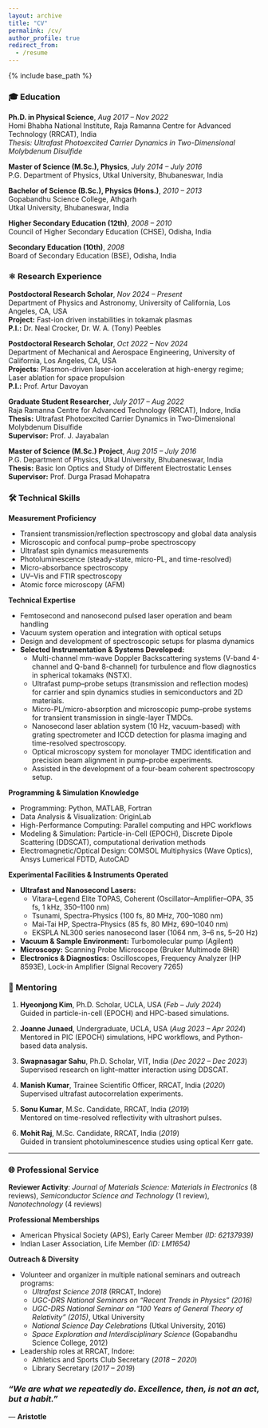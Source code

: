 ```yaml
---
layout: archive
title: "CV"
permalink: /cv/
author_profile: true
redirect_from:
  - /resume
---
```


{% include base_path %}

### 🎓 Education

**Ph.D. in Physical Science**, *Aug 2017 – Nov 2022*  
Homi Bhabha National Institute, Raja Ramanna Centre for Advanced Technology (RRCAT), India  
*Thesis: Ultrafast Photoexcited Carrier Dynamics in Two-Dimensional Molybdenum Disulfide*  

**Master of Science (M.Sc.), Physics**, *July 2014 – July 2016*  
P.G. Department of Physics, Utkal University, Bhubaneswar, India  

**Bachelor of Science (B.Sc.), Physics (Hons.)**, *2010 – 2013*  
Gopabandhu Science College, Athgarh  
Utkal University, Bhubaneswar, India  

**Higher Secondary Education (12th)**, *2008 – 2010*  
Council of Higher Secondary Education (CHSE), Odisha, India  

**Secondary Education (10th)**, *2008*  
Board of Secondary Education (BSE), Odisha, India  

### ⚛️ Research Experience

**Postdoctoral Research Scholar**, *Nov 2024 – Present*  
Department of Physics and Astronomy, University of California, Los Angeles, CA, USA  
**Project:** Fast-ion driven instabilities in tokamak plasmas  
**P.I.:** Dr. Neal Crocker, Dr. W. A. (Tony) Peebles  

**Postdoctoral Research Scholar**, *Oct 2022 – Nov 2024*  
Department of Mechanical and Aerospace Engineering, University of California, Los Angeles, CA, USA  
**Projects:** Plasmon-driven laser-ion acceleration at high-energy regime; Laser ablation for space propulsion  
**P.I.:** Prof. Artur Davoyan  

**Graduate Student Researcher**, *July 2017 – Aug 2022*  
Raja Ramanna Centre for Advanced Technology (RRCAT), Indore, India  
**Thesis:** Ultrafast Photoexcited Carrier Dynamics in Two-Dimensional Molybdenum Disulfide  
**Supervisor:** Prof. J. Jayabalan  

**Master of Science (M.Sc.) Project**, *Aug 2015 – July 2016*  
P.G. Department of Physics, Utkal University, Bhubaneswar, India  
**Thesis:** Basic Ion Optics and Study of Different Electrostatic Lenses  
**Supervisor:** Prof. Durga Prasad Mohapatra  

### 🛠️ Technical Skills

**Measurement Proficiency**  
- Transient transmission/reflection spectroscopy and global data analysis  
- Microscopic and confocal pump–probe spectroscopy  
- Ultrafast spin dynamics measurements  
- Photoluminescence (steady-state, micro-PL, and time-resolved)  
- Micro-absorbance spectroscopy  
- UV–Vis and FTIR spectroscopy  
- Atomic force microscopy (AFM)  

**Technical Expertise**  
- Femtosecond and nanosecond pulsed laser operation and beam handling  
- Vacuum system operation and integration with optical setups  
- Design and development of spectroscopic setups for plasma dynamics  
- **Selected Instrumentation & Systems Developed:**  
  - Multi-channel mm-wave Doppler Backscattering systems (V-band 4-channel and Q-band 8-channel) for turbulence and flow diagnostics in spherical tokamaks (NSTX).  
  - Ultrafast pump–probe setups (transmission and reflection modes) for carrier and spin dynamics studies in semiconductors and 2D materials.  
  - Micro-PL/micro-absorption and microscopic pump–probe systems for transient transmission in single-layer TMDCs.  
  - Nanosecond laser ablation system (10 Hz, vacuum-based) with grating spectrometer and ICCD detection for plasma imaging and time-resolved spectroscopy.  
  - Optical microscopy system for monolayer TMDC identification and precision beam alignment in pump–probe experiments.  
  - Assisted in the development of a four-beam coherent spectroscopy setup.  

**Programming & Simulation Knowledge**  
- Programming: Python, MATLAB, Fortran  
- Data Analysis & Visualization: OriginLab  
- High-Performance Computing: Parallel computing and HPC workflows  
- Modeling & Simulation: Particle-in-Cell (EPOCH), Discrete Dipole Scattering (DDSCAT), computational derivation methods  
- Electromagnetic/Optical Design: COMSOL Multiphysics (Wave Optics), Ansys Lumerical FDTD, AutoCAD  

**Experimental Facilities & Instruments Operated**  
- **Ultrafast and Nanosecond Lasers:**  
  - Vitara–Legend Elite TOPAS, Coherent (Oscillator–Amplifier–OPA, 35 fs, 1 kHz, 350–1100 nm)  
  - Tsunami, Spectra-Physics (100 fs, 80 MHz, 700–1080 nm)  
  - Mai-Tai HP, Spectra-Physics (85 fs, 80 MHz, 690–1040 nm)  
  - EKSPLA NL300 series nanosecond laser (1064 nm, 3–6 ns, 5–20 Hz)  
- **Vacuum & Sample Environment:** Turbomolecular pump (Agilent)  
- **Microscopy:** Scanning Probe Microscope (Bruker Multimode 8HR)  
- **Electronics & Diagnostics:** Oscilloscopes, Frequency Analyzer (HP 8593E), Lock-in Amplifier (Signal Recovery 7265)

### 👥 Mentoring

1. **Hyeonjong Kim**, Ph.D. Scholar, UCLA, USA (*Feb – July 2024*)  
   Guided in particle-in-cell (EPOCH) and HPC-based simulations.  

2. **Joanne Junaed**, Undergraduate, UCLA, USA (*Aug 2023 – Apr 2024*)  
   Mentored in PIC (EPOCH) simulations, HPC workflows, and Python-based data analysis.  

3. **Swapnasagar Sahu**, Ph.D. Scholar, VIT, India (*Dec 2022 – Dec 2023*)  
   Supervised research on light–matter interaction using DDSCAT.  

4. **Manish Kumar**, Trainee Scientific Officer, RRCAT, India (*2020*)  
   Supervised ultrafast autocorrelation experiments.  

5. **Sonu Kumar**, M.Sc. Candidate, RRCAT, India (*2019*)  
   Mentored on time-resolved reflectivity with ultrashort pulses.  

6. **Mohit Raj**, M.Sc. Candidate, RRCAT, India (*2019*)  
   Guided in transient photoluminescence studies using optical Kerr gate.  

---

### 🌐 Professional Service

**Reviewer Activity**: *Journal of Materials Science: Materials in Electronics* (8 reviews), *Semiconductor Science and Technology* (1 review), *Nanotechnology* (4 reviews)  

**Professional Memberships**  
- American Physical Society (APS), Early Career Member *(ID: 62137939)*  
- Indian Laser Association, Life Member *(ID: LM1654)*  

**Outreach & Diversity**  
- Volunteer and organizer in multiple national seminars and outreach programs:  
  - *Ultrafast Science 2018* (RRCAT, Indore)  
  - *UGC-DRS National Seminars on “Recent Trends in Physics” (2016)*  
  - *UGC-DRS National Seminar on “100 Years of General Theory of Relativity” (2015)*, Utkal University  
  - *National Science Day Celebrations* (Utkal University, 2016)  
  - *Space Exploration and Interdisciplinary Science* (Gopabandhu Science College, 2012)  
- Leadership roles at RRCAT, Indore:  
  - Athletics and Sports Club Secretary (*2018 – 2020*)  
  - Library Secretary (*2017 – 2019*)  


### *“We are what we repeatedly do. Excellence, then, is not an act, but a habit.”*  
— **Aristotle**

